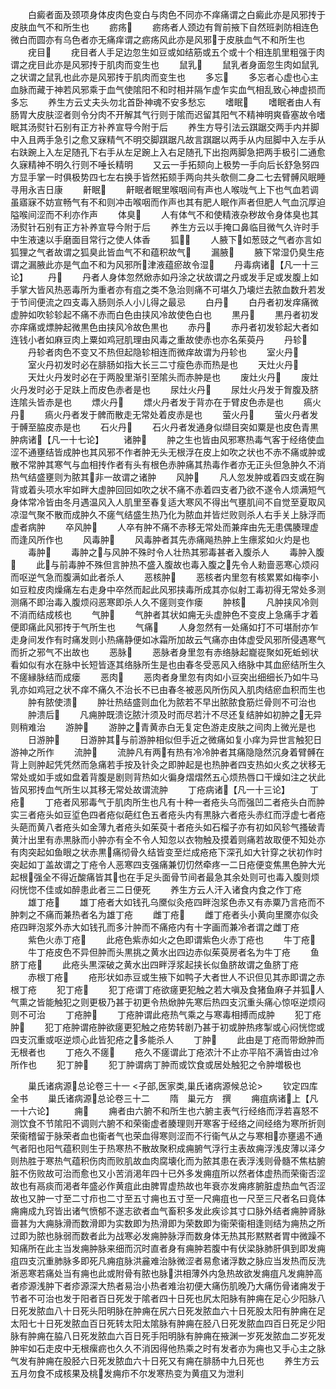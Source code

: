 <!-- { "loadSidebar": true } -->
　　白癜者面及颈项身体皮肉色变白与肉色不同亦不痒痛谓之白癜此亦是风邪抟于皮肤血气不和所生也
　　疬疡
　　疬疡者人颈边有胷前掖下自然班剥防相连色微白而圆亦有乌色者亦无痛痒谓之疬疡风此亦是风邪于皮肤血气不和所生也
　　疣目
　　疣目者人手足边忽生如豆或如结筋或五个或十个相连肌里粗强于肉谓之疣目此亦是风邪抟于肌肉而变生也
　　鼠乳
　　鼠乳者身面忽生肉如鼠乳之状谓之鼠乳也此亦是风邪抟于肌肉而变生也
　　多忘
　　多忘者心虚也心主血脉而藏于神若风邪乘于血气使隂阳不和时相并隔乍虚乍实血气相乱致心神虚损而多忘
　　养生方云丈夫头勿北首卧神魂不安多愁忘
　　嗜眠
　　嗜眠者由人有肠胃大皮肤涩者则令分肉不开解其气行则于隂而迟留其阳气不精神明爽昏塞故令嗜眠其汤熨针石别有正方补养宣导今附于后
　　养生方导引法云踑踞交两手内并脚中入且两手急引之愈又寐精气不明交脚踑踞凡故言踑踞以两手从内屈脚中入左手从右趺踠上入左足随孔下右手从左足踠上入右足随孔下出抱两脚急把两手极引二通愈久寐精神不明久行则不唾长精明
　　又云一手拓颏向上极势一手向后长舒急努四方显手掌一时俱极势四七左右换手皆然拓颏手两向共头欹侧二身二七去臂髆风眠睡寻用永吉日康
　　鼾眠
　　鼾眠者眠里喉咽间有声也人喉咙气上下也气血若调虽寤寐不妨宣畅气有不和则冲击喉咽而作声也其有肥人眠作声者但肥人气血沉厚迫隘喉间涩而不利亦作声
　　体臭
　　人有体气不和使精液杂秽故令身体臭也其汤熨针石别有正方补养宣导今附于后
　　养生方云以手掩口鼻临目微气久许时手中生液速以手磨面目常行之使人体香
　　狐
　　人腋下如葱豉之气者亦言如狐狸之气者故谓之狐臭此皆血气不和蕴积故气
　　漏腋
　　腋下常湿仍臭生疮谓之漏腋此亦是气血不和为风邪所津液蕴瘀故令湿
　　丹毒病诸【凡一十三论】
　　丹
　　丹者人身体忽然焮赤如丹涂之状故谓之丹或发手足或发腹上如手掌大皆风热恶毒所为重者亦有疽之类不急治则痛不可堪久乃壊烂去脓血数升若发于节间便流之四支毒入肠则杀人小儿得之最忌
　　白丹
　　白丹者初发痒痛微虚肿如吹轸轸起不痛不赤而白色由挟风冷故使色白也
　　黒丹
　　黒丹者初发亦痒痛或熛肿起微黒色由挟风冷故色黒也
　　赤丹
　　赤丹者初发轸起大者如连钱小者如麻豆肉上粟如鸡冠肌理由风毒之重故使赤也亦名茱萸丹
　　丹轸
　　丹轸者肉色不变又不热但起隐轸相连而微痒故谓为丹轸也
　　室火丹
　　室火丹初发时必在腓肠如指大长三二寸瘦色赤而热是也
　　天灶火丹
　　天灶火丹发时必在于两股里渐引至隂头而赤肿是也
　　废灶火丹
　　废灶火丹发时必于足趺上而皮色赤者是也
　　尿灶火丹
　　尿灶火丹发于胷腹及脐连隂头皆赤是也
　　熛火丹
　　熛火丹者发于背亦在于臂皮色赤是也
　　瘑火丹
　　瘑火丹者发于髀而散走无常处着皮赤是也
　　萤火丹
　　萤火丹者发于髆至脇皮赤是也
　　石火丹
　　石火丹者发通身似缬目突如粟是也皮色青黒肿病诸【凡一十七论】
　　诸肿
　　肿之生也皆由风邪寒热毒气客于经络使血涩不通壅结皆成肿也其风邪不作者肿无头无根浮在皮上如吹之状也不赤不痛或肿或散不常肿其寒气与血相抟作者有头有根色赤肿痛其热毒作者亦无正头但急肿久不消热气结盛壅则为脓其非一故谓之诸肿
　　风肿
　　凡人忽发肿或着四支或在胸背或着头项水牢如畔大虚肿回回如吹之状不痛不赤着四支者乃欲不遂令人烦满短气身体常冷皆由冬月遇温风入人肌里至春复适大寒风不得出气壅肌间不自觉至夏取风凉湿气聚不散而成肿久不瘥气结盛生热乃化为脓血并皆烂败则杀人右手关上脉浮而虚者病肿
　　卒风肿
　　人卒有肿不痛不赤移无常处而兼痒由先无患偶腠理虚而逢风所作也
　　风毒肿
　　风毒肿者其先赤痛飚热肿上生瘭浆如火灼是也
　　毒肿
　　毒肿之与风肿不殊时令人壮热其邪毒甚者入腹杀人
　　毒肿入腹
　　此与前毒肿不殊但言肿热不盛入腹故也毒入腹之先令人勑啬恶寒心烦闷而呕逆气急而腹满如此者杀人
　　恶核肿
　　恶核者内里忽有核累累如梅李小如豆粒皮肉燥痛左右走身中卒然而起此风邪挟毒所成其亦似射工毒初得无常处多测测痛不即治毒入腹烦闷恶寒即杀人久不瘥则变作瘘
　　肿核
　　凡肿挟风冷则不消而结成核也
　　气肿
　　气肿者其状如痈无头虚肿色不变皮上急痛手才着便即痛此风邪抟于气所生也
　　气痛
　　人身忽然有一处痛如打不可堪耐亦乍走身间发作有时痛发则小热痛静便如冰霜所加故云气痛亦由体虚受风邪所侵遇寒气而折之邪气不出故也
　　恶脉
　　恶脉者身里忽有赤络脉起巃嵸聚如死蚯蚓状看如似有水在脉中长短皆逐其络脉所生是也由春冬受恶风入络脉中其血瘀结所生久不瘥縁脉结而成瘘
　　恶肉
　　恶肉者身里忽有肉如小豆突出细细长乃如牛马乳亦如鸡冠之状不痒不痛久不治长不已由春冬被恶风所伤风入肌肉结瘀血积而生也
　　肿有脓使溃
　　肿壮热结盛则血化为脓若不早出脓脓食筋烂骨则不可治也
　　肿溃后
　　凡痈肿既溃讫脓汁须及时而尽若汁不尽还复结肿如初肿之无异则稍难治
　　游肿
　　游肿之青黄赤白无复定色游走皮肤之间肉上微光是也
　　日游肿
　　日游肿其与前游肿相似但手近之微痛如复小痒为异世言触犯日游神之所作
　　流肿
　　流肿凡有两有热有冷冷肿者其痛隐隐然沉身着臂髆在背上则肿起凭凭然而急痛若手按及针灸之即肿起是也热肿者四支热如火炙之状移无常处或如手或如盘着背腹是剧则背热如火徧身熠熠然五心烦热唇口干燥如注之状此皆风邪抟血气所生以其移无常处故谓流肿
　　丁疮病诸【凡一十三论】
　　丁疮
　　丁疮者风邪毒气于肌肉所生也凡有十种一者疮头乌而强凹二者疮头白而肿实三者疮头如豆垽色四者疮似葩红色五者疮头内有黒脉六者疮头赤红而浮虚七者疮头葩而黄八者疮头如金薄九者疮头如茱萸十者疮头如石榴子亦有初如风轸气搔破青黄汁出里有赤黒脉而小肿亦有全不令人知忽以衣物触及摸着则痛若故取便不知处亦有肉突起如鱼眼之状赤黒痛彻骨久结皆变至烂成疮疮下深孔如大针穿之状初作时突起如丁盖故谓之丁疮令人恶寒四支强痛兼忉忉然牵疼一二日疮便变焦黒色肿大光起根强全不得近酸痛皆其也在手足头面骨节间者最急其余处则可也毒入腹则烦闷恍惚不佳或如醉患此者三二日便死
　　养生方云人汗入诸食内食之作丁疮
　　雄丁疮
　　雄丁疮者大如钱孔乌黡似灸疮四畔泡浆色赤又有赤粟乃言疮而不肿刺之不痛而兼热者名为雄丁疮
　　雌丁疮
　　雌丁疮者头小黄向里黡亦似灸疮四畔泡浆外赤大如钱孔而多汁肿而不痛疮内有十字画而兼冷者谓之雌丁疮
　　紫色火赤丁疮
　　此疮色紫赤如火之色即谓紫色火赤丁疮也
　　牛丁疮
　　牛丁疮皮色不异但肿而头黒挑之黄水出四边赤似茱萸房者名为牛丁疮
　　鱼脐丁疮
　　此疮头黒深破之黄水出四畔浮浆起挟长似鱼脐故谓之鱼脐丁疮
　　赤根丁疮
　　疮形状如赤豆或生掖下如鸭子大者世人不识但见其赤即谓之赤根丁疮
　　犯丁疮
　　犯丁疮谓丁疮欲瘥更犯触之若大嗔及食猪鱼麻子并狐人气熏之皆能触犯之则更极乃甚于初更令热焮肿先寒后热四支沉重头痛心惊呕逆烦闷则不可治
　　丁疮肿
　　丁疮肿谓此疮热气乘之与寒毒相搏而成肿
　　犯丁疮肿
　　犯丁疮肿谓疮肿欲瘥更犯触之疮势转剧乃甚于初或肿热疼掣或心闷恍惚或四支沉重或呕逆烦心此皆犯疮之多能杀人
　　丁肿
　　此由是丁疮而带焮肿而无根者也
　　丁疮久不瘥
　　疮久不瘥谓此丁疮浓汁不止亦平陷不满皆由过冷所作也
　　犯丁肿
　　犯丁肿谓病丁肿而或饮食或居处触犯之令肿増极也






　　巢氏诸病源总论卷三十一
<子部,医家类,巢氏诸病源候总论>
　　钦定四库全书
　　巢氏诸病源总论卷三十二
　　隋　巢元方　撰
　　痈疽病诸上【凡一十六论】
　　痈
　　痈者由六腑不和所生也六腑主表气行经络而浮若喜怒不测饮食不节隂阳不调则六腑不和荣衞虚者腠理则开寒客于经络之间经络为寒所折则荣衞稽留于脉荣者血也衞者气也荣血得寒则涩而不行衞气从之与寒相亦壅遏不通气者阳也阳气蕴积则生于热寒热不散故聚积成痈腑气浮行主表故痈浮浅皮薄以泽夕则热胜于寒热气蕴积伤肉而败肌故血肉腐壊化而为脓其患在表浮浅则骨髓不焦枯腑脏不伤败故可治而愈也又小苦消渇年四十已外多发痈疽所以然者体虚热而荣衞否涩故也有鬲痰而渇者年盛必作黄疽此由脾胃虚热故也年衰亦发痈疼腑脏虚热血气否涩故也又肿一寸至二寸疖也二寸至五寸痈也五寸至一尺痈疽也一尺至三尺者名曰竟体痈痈成九窍皆出诸气愤郁不遂志欲者血气畜积多发此疾诊其寸口脉外结者痈肿肾脉啬甚为大痈脉滑而数滑即为实数即为热滑即为荣数即为衞荣衞相逢则结为痈热之所过即为脓也脉弱而数者此为战寒必发痈肿脉浮而数身体无热其形黙黙者胃中微躁不知痛所在此主当发痈肿脉来细而沉时直者身有痈肿若腹中有伏梁脉肺肝俱到即发痈疽四支沉重肺脉多即死凡痈疽脉洪麄难治脉微涩者易愈诸浮数之脉应当发热而反洗淅恶寒若痛处当有痈也此或附骨有脓也脉洪相薄外内急热故欲发痈疽凡发痈肿高者疹源浅肿下者疹源深大热者易治小热者难治初便大痛伤肌晚乃大痛伤骨诸痈发于节者不可治也发于阳者百日死发于隂者四十日死也尻太阳脉有肿痈在足心少阳脉八日死发脓血八十日死头阳明脉在肿痈在尻六日死发脓血六十日死股太阳有肿痈在足太阳七十日死发脓血百日死转太阳太隂脉有肿痈在胫八日死发脓血四百日死足少阳脉有肿痈在脇八日死发脓血六百日死手阳明脉有肿痈在掖渊一岁死发脓血二岁死发肿牢如石走皮中无根瘰疬也久久不消因得他热乘之时有发者亦为痈也又手心主之脉气发有肿痈在股胫六日死发脓血六十日死又有痈在腓肠中九日死也
　　养生方云五月勿食不成核果及桃发痈疖不尔发寒热变为黄疽又为泄利
